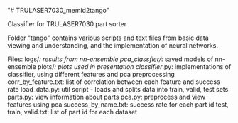 "# TRULASER7030_memid2tango" 

Classifier for TRULASER7030 part sorter

Folder "tango" contains various scripts and text files from basic data viewing and understanding, and the implementation of neural networks.

Files:
	logs/*: results from nn-ensemble
	pca_classfier/*: saved models of nn-ensemble
	plots/*: plots used in presentation
	classifier*.py: implementations of classifier, using different features and pca preprocessing
	corr_by_feature.txt: list of correlation between each feature and success rate
	load_data.py: util script - loads and splits data into train, valid, test sets
	parts.py: view information about parts
	pca.py: preprocess and view features using pca
	success_by_name.txt: success rate for each part id
	test, train, valid.txt: list of part id for each dataset
